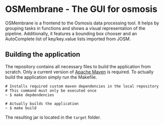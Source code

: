 # OSMembrane - The GUI for osmosis
OSMembrane is a frontend to the Osmosis data processing tool. It helps by grouping tasks in functions and shows a visual representation of the pipeline. Additionally, it features a bounding box chooser and an AutoComplete list of key/key.value lists imported from JOSM.

## Building the application
The repository contains all necessary files to build the application from scratch. Only a current version of [Apache Maven](https://maven.apache.org/download.cgi) is required. To actually build the application simply run the Makefile.

```
# Installs required custom maven dependencies in the local repository
# This command must only be executed once
~ $ make depdendencies

# Actually builds the application
~ $ make build
```

The resulting jar is located in the `target` folder.